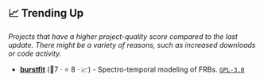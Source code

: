 ## 📈 Trending Up

_Projects that have a higher project-quality score compared to the last update. There might be a variety of reasons, such as increased downloads or code activity._

- <b><a href="https://github.com/thepetabyteproject/burstfit/">burstfit</a></b> (🥈7 ·  ⭐ 8 · 📈) - Spectro-temporal modeling of FRBs. <code><a href="http://bit.ly/2M0xdwT">GPL-3.0</a></code> <code><img src="https://www.python.org/static/favicon.ico" style="display:inline;" width="13" height="13"></code>

